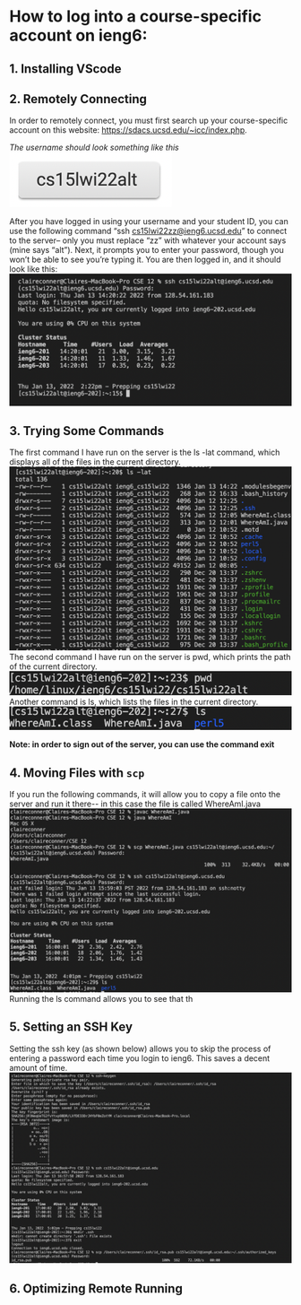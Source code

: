 # How to log into a course-specific account on ieng6:

## 1. Installing VScode

## 2. Remotely Connecting
In order to remotely connect, you must first search up your course-specific account on this website: https://sdacs.ucsd.edu/~icc/index.php. 

*The username should look something like this*
![Image](courseAccount.png)

After you have logged in using your username and your student ID, you can use the following command “ssh cs15lwi22zz@ieng6.ucsd.edu” to connect to the server– only you must replace “zz” with whatever your account says (mine says “alt”). Next, it prompts you to enter your password, though you won’t be able to see you’re typing it. You are then logged in, and it should look like this:
![Image](postLogin.png)


## 3. Trying Some Commands
The first command I have run on the server is the ls -lat command, which displays all of the files in the current directory.
![Image](lslat.png)
The second command I have run on the server is pwd, which prints the path of the current directory.
![Image](pwd.png)
Another command is ls, which lists the files in the current directory. 
![Image](ls.png)

**Note: in order to sign out of the server, you can use the command exit**

## 4. Moving Files with `scp`

If you run the following commands, it will allow you to copy a file onto the server and run it there-- in this case the file is called WhereAmI.java
![Image](scp.png)
Running the ls command allows you to see that th

## 5. Setting an SSH Key
Setting the ssh key (as shown below) allows you to skip the process of entering a password each time you login to ieng6. This saves a decent amount of time.
![Image](sshkey.png)

## 6. Optimizing Remote Running








